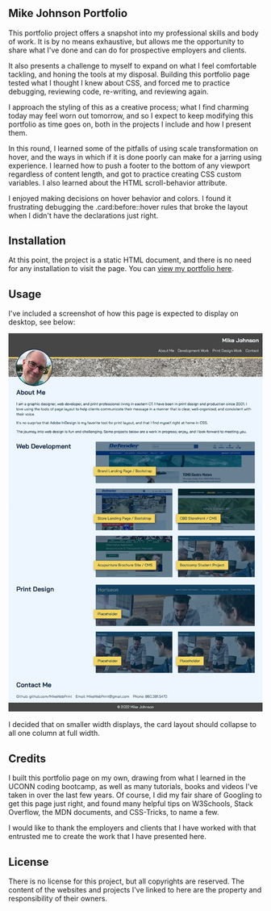 # <Your-Project-Title>

## Mike Johnson Portfolio

This portfolio project offers a snapshot into my professional skills and body of work.  It is by no means exhaustive, but allows me the opportunity to share what I've done and can do for prospective employers and clients.

It also presents a challenge to myself to expand on what I feel comfortable tackling, and honing the tools at my disposal. Building this portfolio page tested what I thought I knew about CSS, and forced me to practice debugging, reviewing code, re-writing, and reviewing again.

I approach the styling of this as a creative process; what I find charming today may feel worn out tomorrow, and so I expect to keep modifying this portfolio as time goes on, both in the projects I include and how I present them.

In this round, I learned some of the pitfalls of using scale transformation on hover, and the ways in which if it is done poorly can make for a jarring using experience. I learned how to push a footer to the bottom of any viewport regardless of content length, and got to practice creating CSS custom variables. I also learned about the HTML scroll-behavior attribute.

I enjoyed making decisions on hover behavior and colors.  I found it frustrating debugging the .card:before::hover rules that broke the layout when I didn't have the declarations just right.

## Installation

At this point, the project is a static HTML document, and there is no need for any installation to visit the page. You can  [view my portfolio here](https://mikewebprint.github.io/Portfolio/).

## Usage

I've included a screenshot of how this page is expected to display on desktop, see below:

![alt text](./assets/images/screenshot.png)

I decided that on smaller width displays, the card layout should collapse to all one column at full width.

## Credits

I built this portfolio page on my own, drawing from what I learned in the UCONN coding bootcamp, as well as many tutorials, books and videos I've taken in over the last few years.  Of course, I did my fair share of Googling to get this page just right, and found many helpful tips on W3Schools, Stack Overflow, the MDN documents, and CSS-Tricks, to name a few.

I would like to thank the employers and clients that I have worked with that entrusted me to create the work that I have presented here.

## License

There is no license for this project, but all copyrights are reserved. The content of the websites and projects I've linked to here are the property and responsibility of their owners.